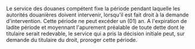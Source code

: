 Le service des douanes compétent fixe la période
pendant laquelle les autorités douanières doivent intervenir, lorsqu'il
est fait droit à la demande d'intervention. Cette période ne peut
excéder un (01) an.
A l'expiration de ladite période et moyennant l'apurement préalable de
toute dette dont le titulaire serait redevable, le service qui a pris la
décision initiale peut, sur demande du titulaire du droit, proroger
cette période.